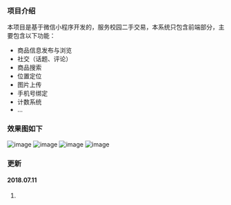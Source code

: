 ### 项目介绍
本项目是基于微信小程序开发的，服务校园二手交易，本系统只包含前端部分，主要包含以下功能：
+ 商品信息发布与浏览
+ 社交（话题、评论）
+ 商品搜索
+ 位置定位
+ 图片上传
+ 手机号绑定
+ 计数系统
+ ...

### 效果图如下
![image](http://nanxuan.qiniuts.com/xgt-4.png?imageView2/2/w/200/q/100)
![image](http://nanxuan.qiniuts.com/xgt-2.png?imageView2/2/w/200/q/100)
![image](http://nanxuan.qiniuts.com/xgt-3.png?imageView2/2/w/200/q/100)
![image](http://nanxuan.qiniuts.com/xgt-1.png?imageView2/2/w/200/q/100)

### 更新

#### 2018.07.11
1.
